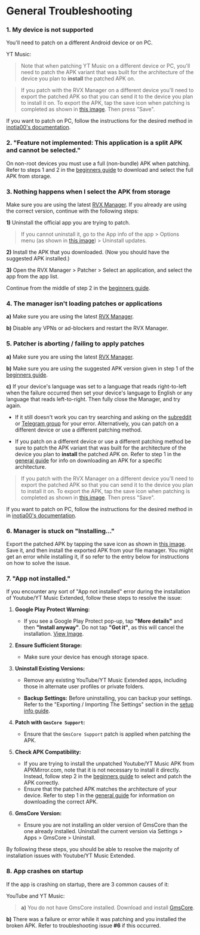 # **General Troubleshooting**


### **1. My device is not supported**

You'll need to patch on a different Android device or on PC.

YT Music:
> Note that when patching YT Music on a different device or PC, you'll need to patch the APK variant that was built for the architecture of the device you plan to **install** the patched APK on. 

> If you patch with the RVX Manager on a different device you'll need to export the patched APK so that you can send it to the device you plan to install it on. To export the APK, tap the save icon when patching is completed as shown in [this image](https://imgur.com/a/FKD0okE). Then press "Save".

If you want to patch on PC, follow the instructions for the desired method in [inotia00's documentation](https://github.com/inotia00/revanced-documentation#revanced-extended-documentation).




### **2. "Feature not implemented: This application is a split APK and cannot be selected."**

On non-root devices you must use a full (non-bundle) APK when patching. Refer to steps 1 and 2 in the [beginners guide](https://www.reddit.com/r/revancedextended/comments/12vxggr/revanced_extended_guide_for_beginners/) to download and select the full APK from storage.




### **3. Nothing happens when I select the APK from storage**

Make sure you are using the latest [RVX Manager](https://github.com/inotia00/revanced-manager/releases/latest). If you already are using the correct version, continue with the following steps:

**1)** Uninstall the official app you are trying to patch. 

> If you cannot uninstall it, go to the App info of the app > Options menu (as shown in [this image](https://imgur.com/a/0js3AZR)) > Uninstall updates.

**2)** Install the APK that you downloaded. (Now you should have the suggested APK installed.)

**3)** Open the RVX Manager > Patcher > Select an application, and select the app from the app list.

Continue from the middle of step 2 in the [beginners guide](https://www.reddit.com/r/revancedextended/comments/12vxggr/revanced_extended_guide_for_beginners/).




### **4. The manager isn't loading patches or applications**

**a)** Make sure you are using the latest [RVX Manager](https://github.com/inotia00/revanced-manager/releases/latest).

**b)** Disable any VPNs or ad-blockers and restart the RVX Manager.




### **5. Patcher is aborting / failing to apply patches**

**a)** Make sure you are using the latest [RVX Manager](https://github.com/inotia00/revanced-manager/releases/latest).

**b)** Make sure you are using the suggested APK version given in step 1 of the [beginners guide](https://www.reddit.com/r/revancedextended/comments/12vxggr/revanced_extended_guide_for_beginners/).

**c)** If your device's language was set to a language that reads right-to-left when the failure occurred then set your device's language to English or any language that reads left-to-right. Then fully close the Manager, and try again.

* If it still doesn't work you can try searching and asking on the [subreddit](https://www.reddit.com/r/revancedextended/) or [Telegram group](https://t.me/revanced_extended_chat) for your error. Alternatively, you can patch on a different device or use a different patching method.

* If you patch on a different device or use a different patching method be sure to patch the APK variant that was built for the architecture of the device you plan to **install** the patched APK on. Refer to step 1 in the [general guide](https://github.com/ReVanced-Extended-Community/Community-Guides/blob/main/general-guides/community-wiki/ytm-guide.md#1-downloading-rvx-manager-yt-music-apk--vanced-microg) for info on downloading an APK for a specific architecture.

> If you patch with the RVX Manager on a different device you'll need to export the patched APK so that you can send it to the device you plan to install it on. To export the APK, tap the save icon when patching is completed as shown in [this image](https://imgur.com/a/FKD0okE). Then press "Save".

If you want to patch on PC, follow the instructions for the desired method in in [inotia00's documentation](https://github.com/inotia00/revanced-documentation#revanced-extended-documentation).




### **6. Manager is stuck on "Installing..."**

Export the patched APK by tapping the save icon as shown in [this image](https://imgur.com/a/FKD0okE). Save it, and then install the exported APK from your file manager. You might get an error while installing it, if so refer to the entry below for instructions on how to solve the issue.




### **7. "App not installed."**

If you encounter any sort of "App not installed" error during the installation of Youtube/YT Music Extended, follow these steps to resolve the issue:

1. **Google Play Protect Warning:**
   - If you see a Google Play Protect pop-up, tap **"More details"** and then **"Install anyway"**. Do not tap **"Got it"**, as this will cancel the installation. [View Image](https://imgur.com/a/Ck8nfhn).

2. **Ensure Sufficient Storage:**
    - Make sure your device has enough storage space.

3. **Uninstall Existing Versions:**
   - Remove any existing YouTube/YT Music Extended apps, including those in alternate user profiles or private folders.

   - **Backup Settings:** Before uninstalling, you can backup your settings. Refer to the "Exporting / Importing The Settings" section in the [setup info guide](https://github.com/ReVanced-Extended-Community/Community-Guides/blob/main/general-guides/community-wiki/patching%20%26%20setup%20info.md#1c-exporting--importing-settings-for-youtube-and-yt-music).

4. **Patch with `GmsCore Support`:**
   - Ensure that the `GmsCore Support` patch is applied when patching the APK.

5. **Check APK Compatibility:**
   - If you are trying to install the unpatched Youtube/YT Music APK from APKMirror.com, note that it is not necessary to install it directly. Instead, follow step 2 in the [beginners guide](https://www.reddit.com/r/revancedextended/comments/12vxggr/revanced_extended_guide_for_beginners) to select and patch the APK correctly.
   - Ensure that the patched APK matches the architecture of your device. Refer to step 1 in the [general guide](https://github.com/ReVanced-Extended-Community/Community-Guides/blob/main/general-guides/community-wiki/ytm-guide.md#1-downloading-rvx-manager-yt-music-apk--vanced-microg) for information on downloading the correct APK.


6. **GmsCore Version:**
   - Ensure you are not installing an older version of GmsCore than the one already installed. Uninstall the current version via Settings > Apps > GmsCore > Uninstall.

By following these steps, you should be able to resolve the majority of installation issues with Youtube/YT Music Extended.




### **8. App crashes on startup**

If the app is crashing on startup, there are 3 common causes of it:

YouTube and YT Music:
> **a)** You do not have GmsCore installed. Download and install [GmsCore](https://github.com/ReVanced/GmsCore/releases/latest).

**b)** There was a failure or error while it was patching and you installed the broken APK. Refer to troubleshooting issue **#6** if this occurred.

